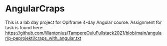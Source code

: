 # AngularCraps

This is a lab day project for Opiframe 4-day Angular course. Assignment for task is found here: https://github.com/Wantonius/TampereOuluFullstack2021/blob/main/angular/p-peprojekti/craps_with_angular.txt
